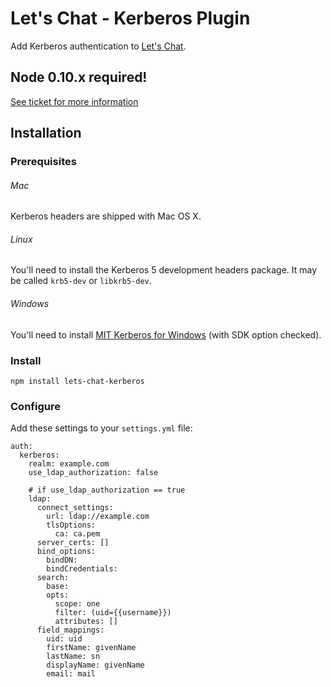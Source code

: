 # Let's Chat - Kerberos Plugin

Add Kerberos authentication to [Let's Chat](http://sdelements.github.io/lets-chat/).

## Node 0.10.x required!
[See ticket for more information](https://github.com/sdelements/lets-chat-kerberos/issues/1)

## Installation

### Prerequisites

###### Mac
Kerberos headers are shipped with Mac OS X.

###### Linux
You'll need to install the Kerberos 5 development headers package. It may be called ```krb5-dev``` or ```libkrb5-dev```.

###### Windows
You'll need to install [MIT Kerberos for Windows](http://web.mit.edu/kerberos/dist/#kfw-4.0) (with SDK option checked).

### Install

```
npm install lets-chat-kerberos
```

### Configure

Add these settings to your ```settings.yml``` file:

```
auth:
  kerberos:
    realm: example.com
    use_ldap_authorization: false

    # if use_ldap_authorization == true
    ldap:
      connect_settings:
        url: ldap://example.com
        tlsOptions:
          ca: ca.pem
      server_certs: []
      bind_options:
        bindDN:
        bindCredentials:
      search:
        base:
        opts:
          scope: one
          filter: (uid={{username}})
          attributes: []
      field_mappings:
        uid: uid
        firstName: givenName
        lastName: sn
        displayName: givenName
        email: mail
```
